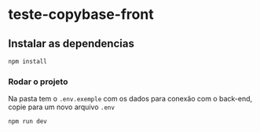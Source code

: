 # teste-copybase-front

## Instalar as dependencias

```sh
npm install
```

### Rodar o projeto

Na pasta tem o `.env.exemple` com os dados para conexão com o back-end, copie para um novo arquivo `.env`

```sh
npm run dev
```
